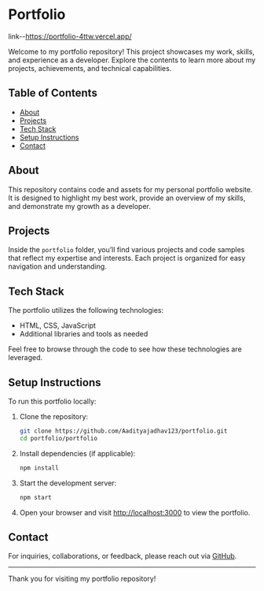 # Portfolio 
link--https://portfolio-4ttw.vercel.app/

Welcome to my portfolio repository! This project showcases my work, skills, and experience as a developer. Explore the contents to learn more about my projects, achievements, and technical capabilities.

## Table of Contents

- [About](#about)
- [Projects](#projects)
- [Tech Stack](#tech-stack)
- [Setup Instructions](#setup-instructions)
- [Contact](#contact)

## About

This repository contains code and assets for my personal portfolio website. It is designed to highlight my best work, provide an overview of my skills, and demonstrate my growth as a developer.

## Projects

Inside the `portfolio` folder, you’ll find various projects and code samples that reflect my expertise and interests. Each project is organized for easy navigation and understanding.

## Tech Stack

The portfolio utilizes the following technologies:

- HTML, CSS, JavaScript
- Additional libraries and tools as needed

Feel free to browse through the code to see how these technologies are leveraged.

## Setup Instructions

To run this portfolio locally:

1. Clone the repository:
   ```bash
   git clone https://github.com/Aadityajadhav123/portfolio.git
   cd portfolio/portfolio
   ```
2. Install dependencies (if applicable):
   ```bash
   npm install
   ```
3. Start the development server:
   ```bash
   npm start
   ```
4. Open your browser and visit [http://localhost:3000](http://localhost:3000) to view the portfolio.

## Contact

For inquiries, collaborations, or feedback, please reach out via [GitHub](https://github.com/Aadityajadhav123).

---

Thank you for visiting my portfolio repository!

